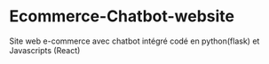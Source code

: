 # Ecommerce-Chatbot-website
Site web e-commerce avec chatbot intégré codé en python(flask) et Javascripts (React) 
